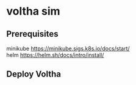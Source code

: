 # voltha sim
## Prerequisites
minikube https://minikube.sigs.k8s.io/docs/start/ \
helm https://helm.sh/docs/intro/install/
## Deploy Voltha
